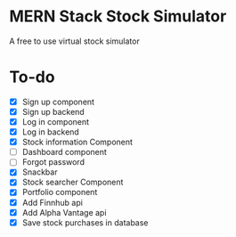# MERN Stack Stock Simulator

A free to use virtual stock simulator

# To-do
- [x] Sign up component
- [x] Sign up backend
- [x] Log in component
- [x] Log in backend
- [x] Stock information Component
- [ ] Dashboard component
- [ ] Forgot password
- [x] Snackbar
- [x] Stock searcher Component
- [x] Portfolio component
- [x] Add Finnhub api
- [x] Add Alpha Vantage api
- [x] Save stock purchases in database